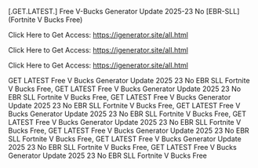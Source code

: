 [.GET.LATEST.] Free V-Bucks Generator Update 2025-23 No [EBR-SLL] (Fortnite V Bucks Free)

Click Here to Get Access: https://igenerator.site/all.html

Click Here to Get Access: https://igenerator.site/all.html

Click Here to Get Access: https://igenerator.site/all.html

 GET LATEST Free V Bucks Generator Update 2025 23 No EBR SLL Fortnite V Bucks Free, GET LATEST Free V Bucks Generator Update 2025 23 No EBR SLL Fortnite V Bucks Free, GET LATEST Free V Bucks Generator Update 2025 23 No EBR SLL Fortnite V Bucks Free, GET LATEST Free V Bucks Generator Update 2025 23 No EBR SLL Fortnite V Bucks Free, GET LATEST Free V Bucks Generator Update 2025 23 No EBR SLL Fortnite V Bucks Free, GET LATEST Free V Bucks Generator Update 2025 23 No EBR SLL Fortnite V Bucks Free, GET LATEST Free V Bucks Generator Update 2025 23 No EBR SLL Fortnite V Bucks Free, GET LATEST Free V Bucks Generator Update 2025 23 No EBR SLL Fortnite V Bucks Free
